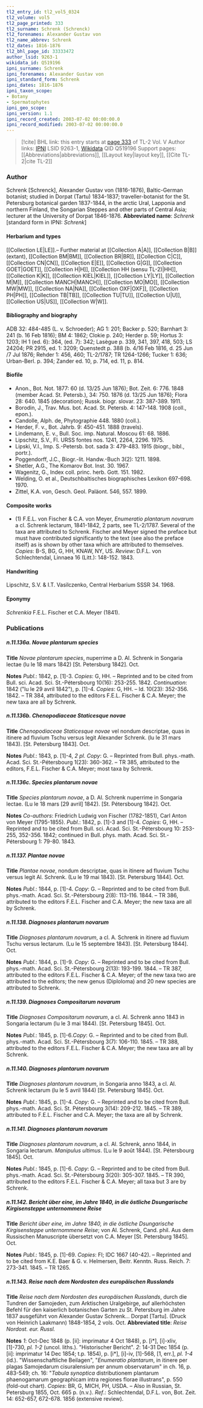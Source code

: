 ```yaml
---
tl2_entry_id: tl2_vol5_0324
tl2_volume: vol5
tl2_page_printed: 333
tl2_surname: Schrenk (Schrenck)
tl2_forenames: Alexander Gustav von
tl2_name_abbrev: Schrenk
tl2_dates: 1816-1876
tl2_bhl_page_id: 33333472
author_lsid: 9263-1
wikidata_id: Q519196
ipni_surname: Schrenk
ipni_forenames: Alexander Gustav von
ipni_standard_form: Schrenk
ipni_dates: 1816-1876
ipni_taxon_scope: 
- Botany
- Spermatophytes
ipni_geo_scope: 
ipni_version: 1.1
ipni_record_created: 2003-07-02 00:00:00.0
ipni_record_modified: 2003-07-02 00:00:00.0
---
```


> [!cite] BHL link: this entry starts at [page 333](https://www.biodiversitylibrary.org/page/33333472) of TL-2 Vol. V
> Author links: [IPNI](https://www.ipni.org/a/9263-1) LSID 9263-1, [Wikidata](https://www.wikidata.org/wiki/Q519196) QID Q519196
> Support pages: [[Abbreviations|abbreviations]], [[Layout key|layout key]], [[Cite TL-2|cite TL-2]]

### Author

Schrenk \[Schrenck\], Alexander Gustav von (1816-1876), Baltic-German botanist; studied in Dorpat (Tartu) 1834-1837; traveller-botanist for the St. Petersburg botanical garden 1837-1844, in the arctic Ural, Lapponia and northern Finland, the Songarian Steppes and other parts of Central Asia; lecturer at the University of Dorpat 1846-1876. 
**Abbreviated name**: *Schrenk* \[standard form in IPNI: *Schrenk*\]

#### Herbarium and types

[[Collection LE|LE]].– Further material at [[Collection A|A]], [[Collection B|B]] (extant), [[Collection BM|BM]], [[Collection BR|BR]], [[Collection C|C]], [[Collection CN|CN]], [[Collection E|E]], [[Collection G|G]], [[Collection GOET|GOET]], [[Collection H|H]], [[Collection HH (sensu TL-2)|HH]], [[Collection K|K]], [[Collection KIEL|KIEL]], [[Collection LY|LY]], [[Collection M|M]], [[Collection MANCH|MANCH]], [[Collection MO|MO]], [[Collection MW|MW]], [[Collection NA|NA]], [[Collection OXF|OXF]], [[Collection PH|PH]], [[Collection TB|TB]], [[Collection TU|TU]], [[Collection U|U]], [[Collection US|US]], [[Collection W|W]].

#### Bibliography and biography

ADB 32: 484-485 (L. v. Schroeder); AG 1: 201; Backer p. 520; Barnhart 3: 241 (b. 16 Feb 1816); BM 4: 1862; Clokie p. 240; Herder p. 59; Hortus 3: 1203; IH 1 (ed. 6): 364, (ed. 7): 342; Lasègue p. 339, 341, 397, 418, 503; LS 24204; PR 2915, ed. 1: 3209; Quenstedt p. 388 (b. 4/16 Feb 1816, d. 25 Jun /7 Jul 1876; Rehder 1: 456, 460; TL-2/1787; TR 1264-1266; Tucker 1: 636; Urban-Berl. p. 394; Zander ed. 10, p. 714, ed. 11, p. 814.

#### Biofile

- Anon., Bot. Not. 1877: 60 (d. 13/25 Jun 1876); Bot. Zeit. 6: 776. 1848 (member Acad. St. Petersb.), 34: 750. 1876 (d. 13/25 Jun 1876); Flora 28: 640. 1845 (decoration); Russk. biogr. slovar. 23: 387-389. 1911.
- Borodin, J., Trav. Mus. bot. Acad. St. Petersb. 4: 147-148. 1908 (coll., epon.).
- Candolle, Alph. de, Phytographie 448. 1880 (coll.).
- Herder, F. v., Bot. Jahrb. 9: 450-451. 1888 (travels).
- Lindemann, E. v., Bull. Soc. imp. Natural. Moscou 61: 68. 1886.
- Lipschitz, S.V., Fl. URSS fontes nos. 1241, 2264, 2296. 1975.
- Lipski, V.I., Imp. S.-Petersb. bot. sada 3: 479-483. 1915 (biogr., bibl., portr.).
- Poggendorff, J.C., Biogr.-lit. Handw.-Buch 3(2): 1211. 1898.
- Shetler, A.G., The Komarov Bot. Inst. 30. 1967.
- Wagenitz, G., Index coll. princ. herb. Gott. 151. 1982.
- Welding, O. et al., Deutschbaltisches biographisches Lexikon 697-698. 1970.
- Zittel, K.A. von, Gesch. Geol. Paläont. 546, 557. 1899.

#### Composite works

- (1) F.E.L. von Fischer & C.A. von Meyer, *Enumeratio plantarum novarum* a cl. Schrenk lectarum, 1841-1842, 2 parts, see TL-2/1787. Several of the taxa are attributed to Schrenk. Fischer and Meyer signed the preface but must have contributed significantly to the text (see also the preface itself) as is shown by other taxa which are attributed to themselves. *Copies*: B-S, BG, G, HH, KNAW, NY, US. *Review*: D.F.L. von Schlechtendal, Linnaea 16 (Litt.): 148-152. 1843.

#### Handwriting

Lipschitz, S.V. & I.T. Vasilczenko, Central Herbarium SSSR 34. 1968.

#### Eponymy

*Schrenkia* F.E.L. Fischer et C.A. Meyer (1841).

### Publications

##### n.11.136a. Novae plantarum species

**Title**
*Novae plantarum species*, nuperrime a D. Al. Schrenk in Songaria lectae (lu le 18 mars 1842) \[St. Petersburg 1842\]. Oct.

**Notes**
*Publ*.: 1842, p. \[1\]-3. *Copies*: G, HH. – Reprinted and to be cited from Bull. sci. Acad. Sci. St.-Pétersbourg 10(16): 253-255. 1842.
*Continuation*: 1842 ("lu le 29 avril 1842"), p. \[1\]-4. *Copies*: G, HH. – Id. 10(23): 352-356. 1842. – TR 384, attributed to the editors F.E.L. Fischer & C.A. Meyer; the new taxa are all by Schrenk.

##### n.11.136b. Chenopodiaceae Staticesque novae

**Title**
*Chenopodiaceae Staticesque novae* vel nondum descriptae, quas in itinere ad fluvium Tschu versus legit Alexander Schrenk. (lu le 31 mars 1843). \[St. Petersburg 1843\]. Oct.

**Notes**
*Publ*.: 1843, p. \[1\]-4, *2 pl. Copy*: G. – Reprinted from Bull. phys.-math. Acad. Sci. St.-Pétersbourg 1(23): 360-362. – TR 385, attributed to the editors, F.E.L. Fischer & C.A. Meyer; most taxa by Schrenk.

##### n.11.136c. Species plantarum novae

**Title**
*Species plantarum novae*, a D. Al. Schrenk nuperrime in Songaria lectae. (Lu le 18 mars \[29 avril\] 1842). \[St. Pétersbourg 1842\]. Oct.

**Notes**
*Co-authors*: Friedrich Ludwig von Fischer (1782-1851), Carl Anton von Meyer (1795-1855).
*Publ*.: 1842, p. \[1\]-3 and \[1\]-4. *Copies*: G, HH. – Reprinted and to be cited from Bull. sci. Acad. Sci. St.-Pétersbourg 10: 253-255, 352-356. 1842; continued in Bull. phys. math. Acad. Sci. St.-Pétersbourg 1: 79-80. 1843.

##### n.11.137. Plantae novae

**Title**
*Plantae novae*, nondum descriptae, quas in itinere ad fluvium Tschu versus legit Al. Schrenk. (Lu le 19 mai 1843). \[St. Petersburg 1844\]. Oct.

**Notes**
*Publ*.: 1844, p. \[1\]-4. *Copy*: G. – Reprinted and to be cited from Bull. phys.-math. Acad. Sci. St.-Pétersbourg 2(8): 113-116. 1844. – TR 386, attributed to the editors F.E.L. Fischer and C.A. Meyer; the new taxa are all by Schrenk.

##### n.11.138. Diagnoses plantarum novarum

**Title**
*Diagnoses plantarum novarum*, a cl. A. Schrenk in itinere ad fluvium Tschu versus lectarum. (Lu le 15 septembre 1843). \[St. Petersburg 1844\]. Oct.

**Notes**
*Publ*.: 1844, p. \[1\]-9. *Copy*: G. – Reprinted and to be cited from Bull. phys.-math. Acad. Sci. St.-Pétersbourg 2(13): 193-199. 1844. – TR 387, attributed to the editors F.E.L. Fischer & C.A. Meyer; of the new taxa two are attributed to the editors; the new genus (Diploloma) and 20 new species are attributed to Schrenk.

##### n.11.139. Diagnoses Compositarum novarum

**Title**
*Diagnoses Compositarum novarum*, a cl. Al. Schrenk anno 1843 in Songaria lectarum (lu le 3 mai 1844). \[St. Petersburg 1845\]. Oct.

**Notes**
*Publ*.: 1845, p. \[1\]-6.*Copy*: G. – Reprinted and to be cited from Bull. phys.-math. Acad. Sci. St.-Pétersbourg 3(7): 106-110. 1845. – TR 388, attributed to the editors F.E.L. Fischer & C.A. Meyer; the new taxa are all by Schrenk.

##### n.11.140. Diagnoses plantarum novarum

**Title**
*Diagnoses plantarum novarum*, in Songaria anno 1843, a cl. Al. Schrenk lectarum (lu le 5 avril 1844) \[St. Petersburg 1845\]. Oct.

**Notes**
*Publ*.: 1845, p. \[1\]-4. *Copy*: G. – Reprinted and to be cited from Bull. phys.-math. Acad. Sci. St. Pétersbourg 3(14): 209-212. 1845. – TR 389, attributed to F.E.L. Fischer and C.A. Meyer; the taxa are all by Schrenk.

##### n.11.141. Diagnoses plantarum novarum

**Title**
*Diagnoses plantarum novarum*, a cl. Al. Schrenk, anno 1844, in Songaria lectarum. *Manipulus ultimus*. (Lu le 9 août 1844). \[St. Pétersbourg 1845\]. Oct.

**Notes**
*Publ*.: 1845, p. \[1\]-6. *Copy*: G. – Reprinted and to be cited from Bull. phys.-math. Acad. Sci. St.-Pétersbourg 3(20): 305-307. 1845. – TR 390, attributed to the editors F.E.L. Fischer & C.A. Meyer; all taxa but 3 are by Schrenk.

##### n.11.142. Bericht über eine, im Jahre 1840, in die östliche Dsungarische Kirgisensteppe unternommene Reise

**Title**
*Bericht über eine, im Jahre 1840, in die östliche Dsungarische Kirgisensteppe unternommene Reise*; von Al. Schrenk, Cand. phil. Aus dem Russischen Manuscripte übersetzt von C.A. Meyer \[St. Petersburg 1845\]. Oct.

**Notes**
*Publ*.: 1845, p. \[1\]-69. *Copies*: FI; IDC 1667 (40-42). – Reprinted and to be cited from K.E. Baer & G. v. Helmersen, Beitr. Kenntn. Russ. Reich. 7: 273-341. 1845. – TR 1265.

##### n.11.143. Reise nach dem Nordosten des europäischen Russlands

**Title**
*Reise nach dem Nordosten des europäischen Russlands*, durch die Tundren der Samojeden, zum Arktischen Uralgebirge, auf allerhöchsten Befehl für den kaiserlich botanischen Garten zu St. Petersburg im Jahre 1837 ausgeführt von Alexander Gustav Schrenk... Dorpat \[Tartu\]. (Druck von Heinrich Laakmann) 1848-1854, 2 vols. Oct.
**Abbreviated title**: *Reise Nordost. eur. Russl.*

**Notes**
*1*: Oct-Dec 1848 (p. \[ii\]: imprimatur 4 Oct 1848), p. \[i\*\], \[i\]-xliv, \[1\]-730, *pl. 1-2* (uncol. liths.). "Historischer Bericht".
*2*: 14-31 Dec 1854 (p. \[ii\]: imprimatur 14 Dec 1854; t.p. 1854), p. \[i\*\], \[i\]-iv, \[1\]-568, \[1, err.\], *pl. 1-4* (id.). "Wissenschaftliche Beilagen", "*Enumeratio plantarum*, in itinere per plagas Samojedarum cisuralensium per annum observatarum" in ch. 16, p. 483-549; ch. 16: "*Tabula synoptica* distributionem plantarum phaenogamarum geographicam intra regiones florae illustrans", p. 550 (fold-out chart).
*Copies*: BR, G, MICH, PH, USDA. – Also in Russian, St. Petersburg 1855, Oct. 665 p.
(n.v.).
*Ref*.: Schlechtendal, D.F.L. von, Bot. Zeit. 14: 652-657, 672-678. 1856 (extensive review).

